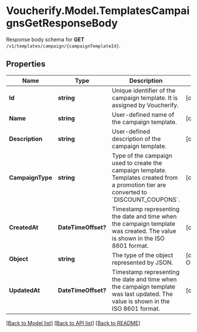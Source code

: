 # Voucherify.Model.TemplatesCampaignsGetResponseBody
Response body schema for **GET** `/v1/templates/campaign/{campaignTemplateId}`.

## Properties

Name | Type | Description | Notes
------------ | ------------- | ------------- | -------------
**Id** | **string** | Unique identifier of the campaign template. It is assigned by Voucherify. | [optional] 
**Name** | **string** | User-defined name of the campaign template. | [optional] 
**Description** | **string** | User-defined description of the campaign template. | [optional] 
**CampaignType** | **string** | Type of the campaign used to create the campaign template. Templates created from a promotion tier are converted to &#x60;DISCOUNT_COUPONS&#x60;. | [optional] 
**CreatedAt** | **DateTimeOffset?** | Timestamp representing the date and time when the campaign template was created. The value is shown in the ISO 8601 format. | [optional] 
**Object** | **string** | The type of the object represented by JSON. | [optional] [default to ObjectEnum.CampaignTemplate]
**UpdatedAt** | **DateTimeOffset?** | Timestamp representing the date and time when the campaign template was last updated. The value is shown in the ISO 8601 format. | [optional] 

[[Back to Model list]](../README.md#documentation-for-models) [[Back to API list]](../README.md#documentation-for-api-endpoints) [[Back to README]](../README.md)

